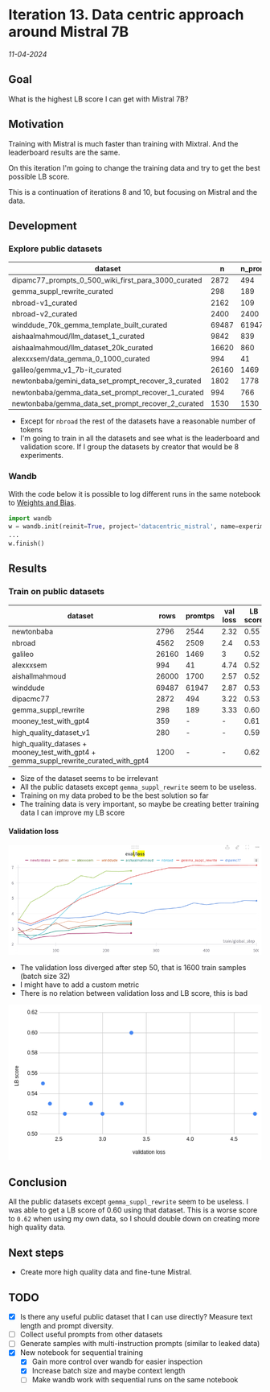 # Iteration 13. Data centric approach around Mistral 7B

_11-04-2024_

## Goal

What is the highest LB score I can get with Mistral 7B?

## Motivation

Training with Mistral is much faster than training with Mixtral. And the leaderboard results are the same.

On this iteration I'm going to change the training data and try to get the best possible LB score.

This is a continuation of iterations 8 and 10, but focusing on Mistral and the data.

## Development

### Explore public datasets

| dataset                                             | n     | n_prompts | ratio | median_tokens |
|-----------------------------------------------------|-------|-----------|-------|---------------|
| dipamc77_prompts_0_500_wiki_first_para_3000_curated | 2872  | 494       | 0.17  | 215           |
| gemma_suppl_rewrite_curated                         | 298   | 189       | 0.63  | 171           |
| nbroad-v1_curated                                   | 2162  | 109       | 0.05  | 1120          |
| nbroad-v2_curated                                   | 2400  | 2400      | 1.00  | 1135          |
| winddude_70k_gemma_template_built_curated           | 69487 | 61947     | 0.89  | 666           |
| aishaalmahmoud/llm_dataset_1_curated                | 9842  | 839       | 0.09  | 197           |
| aishaalmahmoud/llm_dataset_20k_curated              | 16620 | 860       | 0.05  | 198           |
| alexxxsem/data_gemma_0_1000_curated                 | 994   | 41        | 0.04  | 174           |
| galileo/gemma_v1_7b-it_curated                      | 26160 | 1469      | 0.06  | 427           |
| newtonbaba/gemini_data_set_prompt_recover_3_curated | 1802  | 1778      | 0.99  | 198           |
| newtonbaba/gemma_data_set_prompt_recover_1_curated  | 994   | 766       | 0.77  | 418           |
| newtonbaba/gemma_data_set_prompt_recover_2_curated  | 1530  | 1530      | 1.00  | 604           |

- Except for `nbroad` the rest of the datasets have a reasonable number of tokens
- I'm going to train in all the datasets and see what is the leaderboard and validation score. If I group
  the datasets by creator that would be 8 experiments.

### Wandb

With the code below it is possible to log different runs in the same notebook to [Weights and Bias](https://wandb.ai/guillermobarbadillo/datacentric_mistral?nw=nwuserguillermobarbadillo).

```python
import wandb
w = wandb.init(reinit=True, project='datacentric_mistral', name=experiment_name)
...
w.finish()
```

## Results

### Train on public datasets

| dataset                                                                                     | rows  | promtps | val loss | LB score |
|---------------------------------------------------------------------------------------------|-------|---------|----------|----------|
| newtonbaba                                                                                  | 2796  | 2544    | 2.32     | 0.55     |
| nbroad                                                                                      | 4562  | 2509    | 2.4      | 0.53     |
| galileo                                                                                     | 26160 | 1469    | 3        | 0.52     |
| alexxxsem                                                                                   | 994   | 41      | 4.74     | 0.52     |
| aishallmahmoud                                                                              | 26000 | 1700    | 2.57     | 0.52     |
| winddude                                                                                    | 69487 | 61947   | 2.87     | 0.53     |
| dipacmc77                                                                                   | 2872  | 494     | 3.22     | 0.53     |
| gemma_suppl_rewrite                                                                         | 298   | 189     | 3.33     | 0.60     |
| mooney_test_with_gpt4                                                                       | 359   | -       | -        | 0.61     |
| high_quality_dataset_v1                                                                     | 280   | -       | -        | 0.59     |
| high_quality_datases +<br>mooney_test_with_gpt4 + <br>gemma_suppl_rewrite_curated_with_gpt4 | 1200  | -       | -        | 0.62     |

- Size of the dataset seems to be irrelevant
- All the public datasets except `gemma_suppl_rewrite` seem to be useless.
- Training on my data probed to be the best solution so far
- The training data is very important, so maybe be creating better training data I can improve my LB score

#### Validation loss

![validation loss evolution](res/2024-04-12-09-44-27.png)

- The validation loss diverged after step 50, that is 1600 train samples (batch size 32)
- I might have to add a custom metric
- There is no relation between validation loss and LB score, this is bad

![validation loss vs lb score](res/2024-04-12-09-48-54.png)

## Conclusion

All the public datasets except `gemma_suppl_rewrite` seem to be useless. I was able to get a LB score
of 0.60 using that dataset. This is a worse score to `0.62` when using my own data, so I should double
down on creating more high quality data.

## Next steps

- Create more high quality data and fine-tune Mistral.

## TODO

- [x] Is there any useful public dataset that I can use directly? Measure text length and prompt diversity.
- [ ] Collect useful prompts from other datasets
- [ ] Generate samples with multi-instruction prompts (similar to leaked data)
- [x] New notebook for sequential training
  - [x] Gain more control over wandb for easier inspection
  - [x] Increase batch size and maybe context length
  - [ ] Make wandb work with sequential runs on the same notebook
